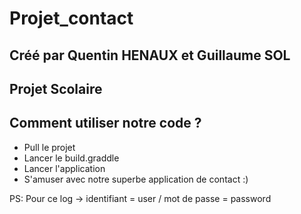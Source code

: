 # Projet_contact

## Créé par Quentin HENAUX et Guillaume SOL
## Projet Scolaire

## Comment utiliser notre code ?

- Pull le projet
- Lancer le build.graddle
- Lancer l'application
- S'amuser avec notre superbe application de contact :) 

PS: Pour ce log -> identifiant = user /  mot de passe = password               
